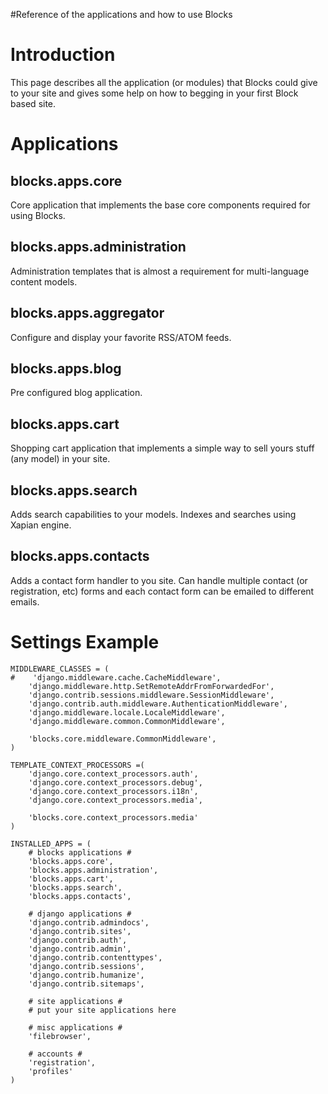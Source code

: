 #Reference of the applications and how to use Blocks

# Introduction #

This page describes all the application (or modules) that Blocks could give to your site and gives some help on how to begging in your first Block based site.


# Applications #

## blocks.apps.core ##
Core application that implements the base core components required for using Blocks.

## blocks.apps.administration ##
Administration templates that is almost a requirement for multi-language content models.

## blocks.apps.aggregator ##
Configure and display your favorite RSS/ATOM feeds.

## blocks.apps.blog ##
Pre configured blog application.

## blocks.apps.cart ##
Shopping cart application that implements a simple way to sell yours stuff (any model) in your site.

## blocks.apps.search ##
Adds search capabilities to your models. Indexes and searches using Xapian engine.

## blocks.apps.contacts ##
Adds a contact form handler to you site. Can handle multiple contact (or registration, etc) forms and each contact form can be emailed to different emails.


# Settings Example #
```
MIDDLEWARE_CLASSES = (
#    'django.middleware.cache.CacheMiddleware',
    'django.middleware.http.SetRemoteAddrFromForwardedFor',
    'django.contrib.sessions.middleware.SessionMiddleware',
    'django.contrib.auth.middleware.AuthenticationMiddleware',
    'django.middleware.locale.LocaleMiddleware',
    'django.middleware.common.CommonMiddleware',
    
    'blocks.core.middleware.CommonMiddleware',
)

TEMPLATE_CONTEXT_PROCESSORS =(
    'django.core.context_processors.auth',
    'django.core.context_processors.debug',
    'django.core.context_processors.i18n',
    'django.core.context_processors.media',
    
    'blocks.core.context_processors.media'
)

INSTALLED_APPS = (
    # blocks applications #
    'blocks.apps.core',
    'blocks.apps.administration',
    'blocks.apps.cart',
    'blocks.apps.search',
    'blocks.apps.contacts',
    
    # django applications #
    'django.contrib.admindocs',
    'django.contrib.sites',
    'django.contrib.auth',
    'django.contrib.admin',
    'django.contrib.contenttypes',
    'django.contrib.sessions',
    'django.contrib.humanize',
    'django.contrib.sitemaps',
    
    # site applications #
    # put your site applications here

    # misc applications #
    'filebrowser',
    
    # accounts #
    'registration',
    'profiles'
)
```